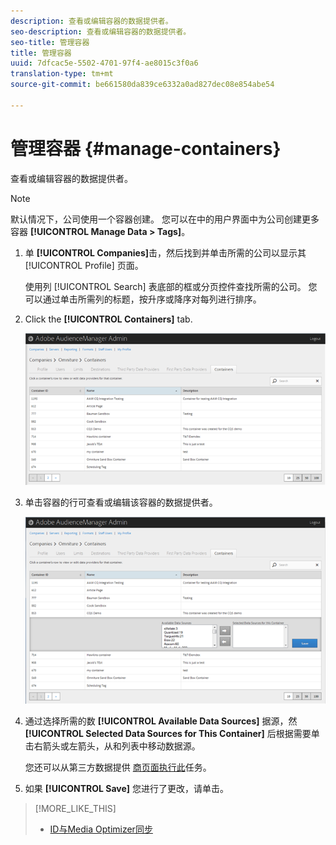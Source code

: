 ```yaml
---
description: 查看或编辑容器的数据提供者。
seo-description: 查看或编辑容器的数据提供者。
seo-title: 管理容器
title: 管理容器
uuid: 7dfcac5e-5502-4701-97f4-ae8015c3f0a6
translation-type: tm+mt
source-git-commit: be661580da839ce6332a0ad827dec08e854abe54

---
```



# 管理容器 {#manage-containers}

查看或编辑容器的数据提供者。

<!-- t_containers.xml -->

>[!NOTE]
>
>默认情况下，公司使用一个容器创建。 您可以在中的用户界面中为公司创建更多容器 **[!UICONTROL Manage Data > Tags]**。

1. 单 **[!UICONTROL Companies]**&#x200B;击，然后找到并单击所需的公司以显示其 [!UICONTROL Profile] 页面。

   使用列 [!UICONTROL Search] 表底部的框或分页控件查找所需的公司。 您可以通过单击所需列的标题，按升序或降序对每列进行排序。

1. Click the **[!UICONTROL Containers]** tab.

   ![](assets/containers.png)

1. 单击容器的行可查看或编辑该容器的数据提供者。

   ![步骤结果](assets/containers_edit.png)

1. 通过选择所需的数 **[!UICONTROL Available Data Sources]** 据源，然 **[!UICONTROL Selected Data Sources for This Container]** 后根据需要单击右箭头或左箭头，从和列表中移动数据源。

   您还可以从第三方数据提供 [商页面执行此](../companies/admin-third-party-providers.md#task_E942DD674D794BA6B8EFD52FD866E689)任务。

1. 如果 **[!UICONTROL Save]** 您进行了更改，请单击。

>[!MORE_LIKE_THIS]
>
>* [ID与Media Optimizer同步](../companies/admin-amo-sync.md#concept_2B5537233DAA4860B3503B344F937D83)

